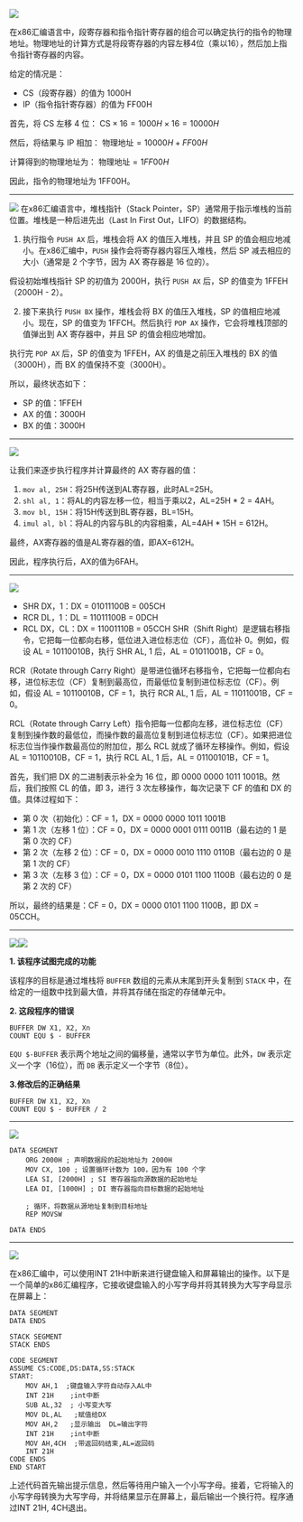 ![](addition/Pasted%20image%2020231217153607.png)

在x86汇编语言中，段寄存器和指令指针寄存器的组合可以确定执行的指令的物理地址。物理地址的计算方式是将段寄存器的内容左移4位（乘以16），然后加上指令指针寄存器的内容。

给定的情况是：
- CS（段寄存器）的值为 1000H
- IP（指令指针寄存器）的值为 FF00H

首先，将 CS 左移 4 位：
$\text{CS} \times 16 = 1000H \times 16 = 10000H$

然后，将结果与 IP 相加：
$\text{物理地址} = 10000H + FF00H$

计算得到的物理地址为：
$\text{物理地址} = 1FF00H$

因此，指令的物理地址为 1FF00H。

--- 
![](addition/Pasted%20image%2020231217153525.png)
在x86汇编语言中，堆栈指针（Stack Pointer，SP）通常用于指示堆栈的当前位置。堆栈是一种后进先出（Last In First Out，LIFO）的数据结构。

1. 执行指令 `PUSH AX` 后，堆栈会将 AX 的值压入堆栈，并且 SP 的值会相应地减小。在x86汇编中，`PUSH` 操作会将寄存器内容压入堆栈，然后 SP 减去相应的大小（通常是 2 个字节，因为 AX 寄存器是 16 位的）。

假设初始堆栈指针 SP 的初值为 2000H，执行 `PUSH AX` 后，SP 的值变为 1FFEH（2000H - 2）。

2. 接下来执行 `PUSH BX` 操作，堆栈会将 BX 的值压入堆栈，SP 的值相应地减小。现在，SP 的值变为 1FFCH。然后执行 `POP AX` 操作，它会将堆栈顶部的值弹出到 AX 寄存器中，并且 SP 的值会相应地增加。

执行完 `POP AX` 后，SP 的值变为 1FFEH，AX 的值是之前压入堆栈的 BX 的值（3000H），而 BX 的值保持不变（3000H）。

所以，最终状态如下：
- SP 的值：1FFEH
- AX 的值：3000H
- BX 的值：3000H
--- 

![](addition/Pasted%20image%2020231217155128.png)

让我们来逐步执行程序并计算最终的 AX 寄存器的值：

1. `mov al, 25H`：将25H传送到AL寄存器，此时AL=25H。
2. `shl al, 1`：将AL的内容左移一位，相当于乘以2，AL=25H * 2 = 4AH。
3. `mov bl, 15H`：将15H传送到BL寄存器，BL=15H。
4. `imul al, bl`：将AL的内容与BL的内容相乘，AL=4AH * 15H = 612H。

最终，AX寄存器的值是AL寄存器的值，即AX=612H。

因此，程序执行后，AX的值为6FAH。

---
![](addition/Pasted%20image%2020231217155305.png)
- SHR DX，1：DX = 01011100B = 005CH
- RCR DL，1：DL = 11011100B = 0DCH
- RCL DX，CL：DX = 11001110B = 05CCH
SHR（Shift Right）是逻辑右移指令，它把每一位都向右移，低位进入进位标志位（CF），高位补 0。例如，假设 AL = 10110010B，执行 SHR AL, 1 后，AL = 01011001B，CF = 0。

RCR（Rotate through Carry Right）是带进位循环右移指令，它把每一位都向右移，进位标志位（CF）复制到最高位，而最低位复制到进位标志位（CF）。例如，假设 AL = 10110010B，CF = 1，执行 RCR AL, 1 后，AL = 11011001B，CF = 0。

RCL（Rotate through Carry Left）指令把每一位都向左移，进位标志位（CF）复制到操作数的最低位，而操作数的最高位复制到进位标志位（CF）。如果把进位标志位当作操作数最高位的附加位，那么 RCL 就成了循环左移操作。例如，假设 AL = 10110010B，CF = 1，执行 RCL AL, 1 后，AL = 01100101B，CF = 1。


首先，我们把 DX 的二进制表示补全为 16 位，即 0000 0000 1011 1001B。然后，我们按照 CL 的值，即 3，进行 3 次左移操作，每次记录下 CF 的值和 DX 的值。具体过程如下：

- 第 0 次（初始化）：CF = 1，DX = 0000 0000 1011 1001B
- 第 1 次（左移 1 位）：CF = 0，DX = 0000 0001 0111 0011B（最右边的 1 是第 0 次的 CF）
- 第 2 次（左移 2 位）：CF = 0，DX = 0000 0010 1110 0110B（最右边的 0 是第 1 次的 CF）
- 第 3 次（左移 3 位）：CF = 0，DX = 0000 0101 1100 1100B（最右边的 0 是第 2 次的 CF）

所以，最终的结果是：CF = 0，DX = 0000 0101 1100 1100B，即 DX = 05CCH。

---

![](addition/Pasted%20image%2020231217164940.png)![](addition/Pasted%20image%2020231217165008.png)

**1. 该程序试图完成的功能**

该程序的目标是通过堆栈将 `BUFFER` 数组的元素从末尾到开头复制到 `STACK` 中，在给定的一组数中找到最大值，并将其存储在指定的存储单元中。

**2. 这段程序的错误**
```
BUFFER DW X1, X2, Xn
COUNT EQU $ - BUFFER
```

`EQU $-BUFFER` 表示两个地址之间的偏移量，通常以字节为单位。此外，`DW` 表示定义一个字（16位），而 `DB` 表示定义一个字节（8位）。

**3.修改后的正确结果**
```
BUFFER DW X1, X2, Xn
COUNT EQU $ - BUFFER / 2
```

---
![](addition/Pasted%20image%2020231217171058.png)
```
DATA SEGMENT
    ORG 2000H ; 声明数据段的起始地址为 2000H
    MOV CX, 100 ; 设置循环计数为 100，因为有 100 个字
    LEA SI, [2000H] ; SI 寄存器指向源数据的起始地址
    LEA DI, [1000H] ; DI 寄存器指向目标数据的起始地址

    ; 循环，将数据从源地址复制到目标地址
    REP MOVSW

DATA ENDS

```

---
![](addition/Pasted%20image%2020231217171107.png)

在x86汇编中，可以使用INT 21H中断来进行键盘输入和屏幕输出的操作。以下是一个简单的x86汇编程序，它接收键盘输入的小写字母并将其转换为大写字母显示在屏幕上：
```
DATA SEGMENT
DATA ENDS 

STACK SEGMENT
STACK ENDS    

CODE SEGMENT
ASSUME CS:CODE,DS:DATA,SS:STACK
START: 
    MOV AH,1  ;键盘输入字符自动存入AL中
    INT 21H    ;int中断
    SUB AL,32  ; 小写变大写
    MOV DL,AL   ;赋值给DX
    MOV AH,2   ;显示输出  DL=输出字符
    INT 21H    ;int中断
    MOV AH,4CH  ;带返回码结束,AL=返回码
    INT 21H
CODE ENDS
END START

```
上述代码首先输出提示信息，然后等待用户输入一个小写字母。接着，它将输入的小写字母转换为大写字母，并将结果显示在屏幕上，最后输出一个换行符。程序通过INT 21H, 4CH退出。